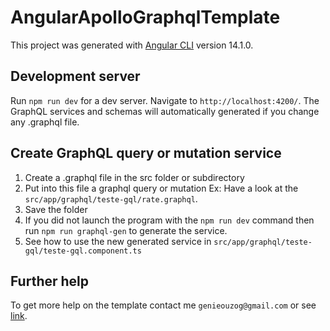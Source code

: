 # AngularApolloGraphqlTemplate

This project was generated with [Angular CLI](https://github.com/angular/angular-cli) version 14.1.0.

## Development server

Run `npm run dev` for a dev server. Navigate to `http://localhost:4200/`. The GraphQL services and schemas will automatically generated if you change any .graphql file.

## Create GraphQL query or mutation service

1. Create a .graphql file in the src folder or subdirectory
2. Put into this file a graphql query or mutation Ex: Have a look at the `src/app/graphql/teste-gql/rate.graphql`. 
3. Save the folder
4. If you did not launch the program with the `npm run dev` command then run `npm run graphql-gen` to generate the service.
5. See how to use the new generated service in `src/app/graphql/teste-gql/teste-gql.component.ts`

## Further help

To get more help on the template contact me `genieouzog@gmail.com` or see [link](https://www.graphql-code-generator.com/docs/getting-started/installation).
